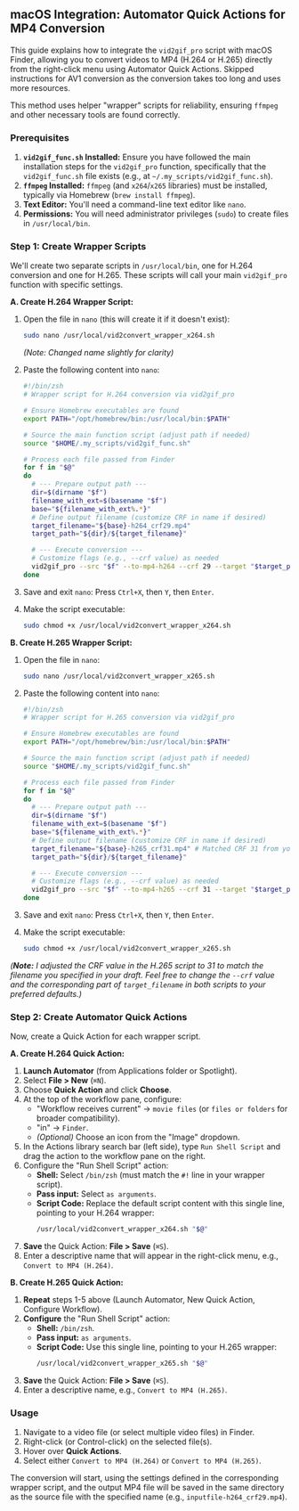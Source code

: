 ## macOS Integration: Automator Quick Actions for MP4 Conversion

This guide explains how to integrate the `vid2gif_pro` script with macOS Finder, allowing you to convert videos to MP4 (H.264 or H.265) directly from the right-click menu using Automator Quick Actions. Skipped instructions for AV1 conversion as the conversion takes too long and uses more resources.

This method uses helper "wrapper" scripts for reliability, ensuring `ffmpeg` and other necessary tools are found correctly.

### Prerequisites

1.  **`vid2gif_func.sh` Installed:** Ensure you have followed the main installation steps for the `vid2gif_pro` function, specifically that the `vid2gif_func.sh` file exists (e.g., at `~/.my_scripts/vid2gif_func.sh`).
2.  **`ffmpeg` Installed:** `ffmpeg` (and `x264`/`x265` libraries) must be installed, typically via Homebrew (`brew install ffmpeg`).
3.  **Text Editor:** You'll need a command-line text editor like `nano`.
4.  **Permissions:** You will need administrator privileges (`sudo`) to create files in `/usr/local/bin`.

### Step 1: Create Wrapper Scripts

We'll create two separate scripts in `/usr/local/bin`, one for H.264 conversion and one for H.265. These scripts will call your main `vid2gif_pro` function with specific settings.

**A. Create H.264 Wrapper Script:**

1.  Open the file in `nano` (this will create it if it doesn't exist):
    ```bash
    sudo nano /usr/local/vid2convert_wrapper_x264.sh
    ```
    *(Note: Changed name slightly for clarity)*

2.  Paste the following content into `nano`:
    ```bash
    #!/bin/zsh
    # Wrapper script for H.264 conversion via vid2gif_pro

    # Ensure Homebrew executables are found
    export PATH="/opt/homebrew/bin:/usr/local/bin:$PATH"

    # Source the main function script (adjust path if needed)
    source "$HOME/.my_scripts/vid2gif_func.sh"

    # Process each file passed from Finder
    for f in "$@"
    do
      # --- Prepare output path ---
      dir=$(dirname "$f")
      filename_with_ext=$(basename "$f")
      base="${filename_with_ext%.*}"
      # Define output filename (customize CRF in name if desired)
      target_filename="${base}-h264_crf29.mp4"
      target_path="${dir}/${target_filename}"

      # --- Execute conversion ---
      # Customize flags (e.g., --crf value) as needed
      vid2gif_pro --src "$f" --to-mp4-h264 --crf 29 --target "$target_path"
    done
    ```

3.  Save and exit `nano`: Press `Ctrl+X`, then `Y`, then `Enter`.

4.  Make the script executable:
    ```bash
    sudo chmod +x /usr/local/vid2convert_wrapper_x264.sh
    ```

**B. Create H.265 Wrapper Script:**

1.  Open the file in `nano`:
    ```bash
    sudo nano /usr/local/vid2convert_wrapper_x265.sh
    ```

2.  Paste the following content into `nano`:
    ```bash
    #!/bin/zsh
    # Wrapper script for H.265 conversion via vid2gif_pro

    # Ensure Homebrew executables are found
    export PATH="/opt/homebrew/bin:/usr/local/bin:$PATH"

    # Source the main function script (adjust path if needed)
    source "$HOME/.my_scripts/vid2gif_func.sh"

    # Process each file passed from Finder
    for f in "$@"
    do
      # --- Prepare output path ---
      dir=$(dirname "$f")
      filename_with_ext=$(basename "$f")
      base="${filename_with_ext%.*}"
      # Define output filename (customize CRF in name if desired)
      target_filename="${base}-h265_crf31.mp4" # Matched CRF 31 from your example
      target_path="${dir}/${target_filename}"

      # --- Execute conversion ---
      # Customize flags (e.g., --crf value) as needed
      vid2gif_pro --src "$f" --to-mp4-h265 --crf 31 --target "$target_path" # Matched CRF 31
    done
    ```

3.  Save and exit `nano`: Press `Ctrl+X`, then `Y`, then `Enter`.

4.  Make the script executable:
    ```bash
    sudo chmod +x /usr/local/vid2convert_wrapper_x265.sh
    ```

*(**Note:** I adjusted the CRF value in the H.265 script to 31 to match the filename you specified in your draft. Feel free to change the `--crf` value and the corresponding part of `target_filename` in both scripts to your preferred defaults.)*

### Step 2: Create Automator Quick Actions

Now, create a Quick Action for each wrapper script.

**A. Create H.264 Quick Action:**

1.  **Launch Automator** (from Applications folder or Spotlight).
2.  Select **File > New** (`⌘N`).
3.  Choose **Quick Action** and click **Choose**.
4.  At the top of the workflow pane, configure:
    * "Workflow receives current" → `movie files` (or `files or folders` for broader compatibility).
    * "in" → `Finder`.
    * *(Optional)* Choose an icon from the "Image" dropdown.
5.  In the Actions library search bar (left side), type `Run Shell Script` and drag the action to the workflow pane on the right.
6.  Configure the "Run Shell Script" action:
    * **Shell:** Select `/bin/zsh` (must match the `#!` line in your wrapper script).
    * **Pass input:** Select `as arguments`.
    * **Script Code:** Replace the default script content with this single line, pointing to your H.264 wrapper:
        ```bash
        /usr/local/vid2convert_wrapper_x264.sh "$@"
        ```
7.  **Save** the Quick Action: **File > Save** (`⌘S`).
8.  Enter a descriptive name that will appear in the right-click menu, e.g., `Convert to MP4 (H.264)`.

**B. Create H.265 Quick Action:**

1.  **Repeat** steps 1-5 above (Launch Automator, New Quick Action, Configure Workflow).
2.  **Configure** the "Run Shell Script" action:
    * **Shell:** `/bin/zsh`.
    * **Pass input:** `as arguments`.
    * **Script Code:** Use this single line, pointing to your H.265 wrapper:
        ```bash
        /usr/local/vid2convert_wrapper_x265.sh "$@"
        ```
3.  **Save** the Quick Action: **File > Save** (`⌘S`).
4.  Enter a descriptive name, e.g., `Convert to MP4 (H.265)`.

### Usage

1.  Navigate to a video file (or select multiple video files) in Finder.
2.  Right-click (or Control-click) on the selected file(s).
3.  Hover over **Quick Actions**.
4.  Select either `Convert to MP4 (H.264)` or `Convert to MP4 (H.265)`.

The conversion will start, using the settings defined in the corresponding wrapper script, and the output MP4 file will be saved in the same directory as the source file with the specified name (e.g., `inputfile-h264_crf29.mp4`).